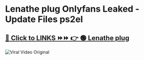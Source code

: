 
 # Lenathe plug Onlyfans Leaked - Update Files ps2el

## <h2><a href="https://clipsfans.com/Lenathe_plug&ref=git">🔗 Click to LINKS ⏩⏩ 👉 🟢 Lenathe plug </a></h2>

<a href="https://clipsfans.com/Lenathe_plug&ref=git" rel="nofollow" data-target="animated-image.originalLink"><img src="https://i.ibb.co.com/xMMVF88/686577567.gif" alt="Viral Video Original" style="max-width: 100%; display: inline-block;" data-target="animated-image.originalImage"></a>

